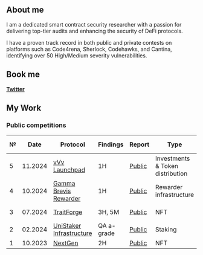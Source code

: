 ## About me

I am a dedicated smart contract security researcher with a passion for delivering top-tier audits and enhancing the security of DeFi protocols.

I have a proven track record in both public and private contests on platforms such as Code4rena, Sherlock, Codehawks, and Cantina, identifying over 50 High/Medium severity vulnerabilities.

## Book me

[**Twitter**](https://x.com/0xlemonaudits)

## My Work

### Public competitions

| №  | Date     | Protocol            | Findings   | Report   | Type         | Competition Platform | More Details  |
|----|----------|---------------------|------------|----------|--------------|----------------------|---------------|
| 5 | 11.2024  | [vVv Launchpad](https://audits.sherlock.xyz/contests/647?filter=results)     | 1H     | [Public](https://audits.sherlock.xyz/contests/647?filter=results)  | Investments & Token distribution | Sherlock           | 🥇 place     |
| 4 | 10.2024  | [Gamma Brevis Rewarder](https://audits.sherlock.xyz/contests/496?filter=results)   | 1H     | [Public](https://audits.sherlock.xyz/contests/496?filter=results)  | Rewarder infrastructure        | Sherlock           | 🥉 place      |
| 3 | 07.2024  | [TraitForge](https://code4rena.com/audits/2024-07-traitforge)   | 3H, 5M     | [Public](https://code4rena.com/reports/2024-07-traitforge)  | NFT        | Code4rena           | 🥇 place      |
| 2 | 02.2024  | [UniStaker Infrastructure](https://code4rena.com/audits/2024-02-unistaker-infrastructure)   | QA a-grade     | [Public](https://code4rena.com/reports/2024-02-uniswap-foundation)  | Staking        | Code4rena           | 🥉 place      |
| 1 | 10.2023  | [NextGen](https://code4rena.com/audits/2023-10-nextgen)   | 2H     | [Public](https://code4rena.com/reports/2023-10-nextgen)  | NFT        | Code4rena           | Top 25      |

